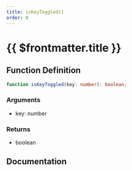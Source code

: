 ```yaml
---
title: isKeyToggled()
order: 0
---
```


# {{ $frontmatter.title }}

<!--@include: ./isKeyToggled_partial_header.md-->

## Function Definition

```ts
function isKeyToggled(key: number): boolean;
```

### Arguments

* key: number

### Returns

* boolean

## Documentation

<!--@include: ./isKeyToggled_partial_footer.md-->
